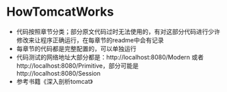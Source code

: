 # HowTomcatWorks

- 代码按照章节分类；部分原文代码过时无法使用的，有对这部分代码进行少许修改来让程序正确运行，在每章节的readme中会有记录
- 每章节的代码都是完整配置的，可以单独运行
- 代码测试的网络地址大部分都是：http://localhost:8080/Modern 或者 http://localhost:8080/Primitive，部分可能是http://localhost:8080/Session
- 参考书籍《深入剖析tomcat》
